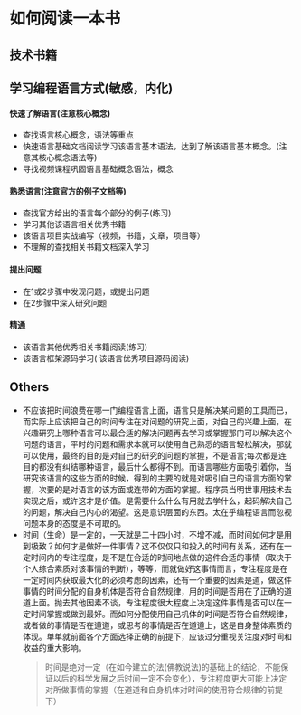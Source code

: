 # 如何阅读一本书


<!--more-->
## 技术书籍


## 学习编程语言方式(敏感，内化)
#### 快速了解语言(注意核心概念)
- 查找语言核心概念，语法等重点
- 快速语言基础文档阅读学习该语言基本语法，达到了解该语言基本概念。(注意其核心概念语法等)
- 寻找视频课程巩固语言基础概念语法，概念
#### 熟悉语言(注意官方的例子文档等)
- 查找官方给出的语言每个部分的例子(练习)
- 学习其他该语言相关优秀书籍
- 该语言项目实战编写（视频，书籍，文章，项目等）
- 不理解的查找相关书籍文档深入学习
#### 提出问题
- 在1或2步骤中发现问题，或提出问题
- 在2步骤中深入研究问题
#### 精通
- 该语言其他优秀相关书籍阅读(练习)
- 该语言框架源码学习( 该语言优秀项目源码阅读)

## Others
- 不应该把时间浪费在哪一门编程语言上面，语言只是解决某问题的工具而已，而实际上应该把自己的时间专注在对问题的研究上面，对自己的兴趣上面，在兴趣研究上哪种语言可以最合适的解决问题再去学习或掌握那门可以解决这个问题的语言，平时的问题和需求本就可以使用自己熟悉的语言轻松解决，那就可以使用，最终的目的是对自己的研究的问题的掌握，不是语言;每次都是连目的都没有纠结哪种语言，最后什么都得不到。而语言哪些方面吸引着你，当研究该语言的这些方面的时候，得到的主要的就是对吸引自己的语言方面的掌握，次要的是对语言的该方面或连带的方面的掌握。程序员当明世事用技术去实现之后，或许这才是价值。是需要什么什么有用就去学什么，起码解决自己的问题，解决自己内心的渴望。这是意识层面的东西。太在乎编程语言而忽视问题本身的态度是不可取的。
- 时间（生命）是一定的，一天就是二十四小时，不增不减，而时间如何才是用到极致？如何才是做好一件事情？这不仅仅只和投入的时间有关系，还有在一定时间内的专注程度，是不是在合适的时间地点做的这件合适的事情（取决于个人综合素质对该事情的判断），等等，而就做好这事情而言，专注程度是在一定时间内获取最大化的必须考虑的因素，还有一个重要的因素是道，做这件事情的时间分配的自身机体是否符合自然规律，用的时间是否用在了正确的道道上面。抛去其他因素不谈，专注程度很大程度上决定这件事情是否可以在一定时间掌握或做到最好。而如何分配使用自己机体的时间是否符合自然规律，或者做的事情是否在道道，或思考的事情是否在道道上，这是自身整体素质的体现。单单就前面各个方面选择正确的前提下，应该过分重视关注度对时间和收益的重大影响。
    > 时间是绝对一定（在如今建立的法(佛教说法)的基础上的结论，不能保证以后的科学发展之后时间一定不会变化），专注程度更大可能上决定对所做事情的掌握（在道道和自身机体对时间的使用符合规律的前提下）


